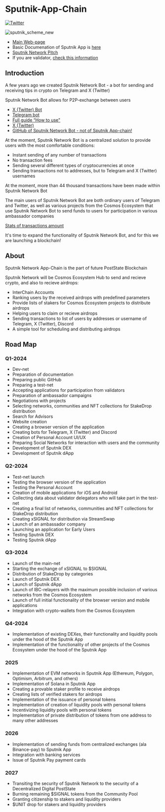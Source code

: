# Sputnik-App-Chain

[![Twitter](https://img.shields.io/twitter/follow/SputnikNetwork)](https://x.com/SputnikNetwork)

![sputnik_scheme_new](https://github.com/PostState/Sputnik-App-Chain/assets/38581319/1530c179-754e-4d04-af72-9655ecd04399)

- [Main Web-page](https://sputniknetwork.digital/)
- Basic Documenation of Sputnik App is [here](https://docs.sputniknetwork.digital/)
- [Sputnik Network Pitch](https://docs.google.com/presentation/d/15D6l06ZZ6Fi3sUHOESBHXE8fl5O0puM2P-F9LPsuM7U/edit?usp=sharing)
- If you are validator, [check this information](https://github.com/PostState/Sputnik-App-Chain/blob/main/information_for_validators.md)

## Introduction

A few years ago we created Sputnik Network Bot - a bot for sending and receiving tips in crypto on Telegram and X (Twitter)

Sputnik Network Bot allows for P2P-exchange between users

- [X (Twitter) Bot](https://sputnik.exchange/)
- [Telegram bot](https://t.me/SputnikNetworkBot)
- [Full guide “How to use"](https://youtu.be/zwb2TbKApvk)
- [X (Twitter)](https://x.com/SputnikNetwork)
- [GitHub of Sputnik Network Bot - not of Sputnik App-chain!](https://github.com/SputnikNetwork)

At the moment, Sputnik Network Bot is a centralized solution to provide users with the most comfortable conditions:
- Instant sending of any number of transactions
- No transaction fees
- Sending several different types of cryptocurrencies at once
- Sending transactions not to addresses, but to Telegram and X (Twitter) usernames

At the moment, more than 44 thousand transactions have been made within Sputnik Network Bot

The main users of Sputnik Network Bot are both ordinary users of Telegram and Twitter, as well as various projects from the Cosmos Ecosystem that use Sputnik Network Bot to send funds to users for participation in various ambassador companies

[Stats of transactions amount](https://docs.google.com/spreadsheets/d/1aUknmD58uYmoME7hn74hKIRFIPkBJPglFvVEChUV5Ak/edit?usp=sharing)

It's time to expand the functionality of Sputnik Network Bot, and for this we are launching a blockchain!

## About

Sputnik Network App-Chain is the part of future PostState Blockchain

Sputnik Network will be Cosmos Ecosystem Hub to send and recieve crypto, and also to recieve airdrops:
- InterChain Accounts
- Ranking users by the received airdrops with predefined parameters
- Provide lists of stakers for Cosmos Ecosystem projects to distribute airdrops
- Helping users to claim or recieve airdrops
- Sending transactions to list of users by addresses or username of Telegram, X (Twitter), Discord
- A simple tool for scheduling and distributing airdrops

## Road Map

### Q1-2024
- Dev-net 
- Preparation of documentation 
- Preparing public GitHub 
- Preparing a test-net
- Accepting applications for participation from validators 
- Preparation of ambassador campaigns 
- Negotiations with projects 
- Selecting networks, communities and NFT collections for StakeDrop distribution 
- Search for Advisors 
- Website creation 
- Creating a browser version of the application 
- Creating bots for Telegram, X (Twitter) and Discord 
- Creation of Personal Account UI/UX
- Preparing Social Networks for interaction with users and the community 
- Development of Sputnik DEX 
- Development of Sputnik dApp

### Q2-2024
- Test-net launch 
- Testing the browser version of the application 
- Testing the Personal Account 
- Creation of mobile applications for iOS and Android 
- Collecting data about validator delegators who will take part in the test-net
- Creating a final list of networks, communities and NFT collections for StakeDrop distribution 
- Creating xSIGNAL for distribution via StreamSwap 
- Launch of an ambassador company 
- Launching an application for Early Users 
- Testing Sputnik DEX 
- Testing Sputnik dApp

### Q3-2024
- Launch of the main-net
- Starting the exchange of xSIGNAL to $SIGNAL 
- Distribution of StakeDrop by categories 
- Launch of Sputnik DEX 
- Launch of Sputnik dApp 
- Launch of IBC-relayers with the maximum possible inclusion of various networks from the Cosmos Ecosystem 
- Launch of full initial functionality of the browser version and mobile applications 
- Integration with crypto-wallets from the Cosmos Ecosystem

### Q4-2024
- Implementation of existing DEXes, their functionality and liquidity pools under the hood of the Sputnik App 
- Implementation of the functionality of other projects of the Cosmos Ecosystem under the hood of the Sputnik App

### 2025
- Implementation of EVM networks in Sputnik App (Ethereum, Polygon, Optimism, Arbitrum, and others) 
- Implementation of Solana in Sputnik App 
- Creating a provable staker profile to receive airdrops 
- Creating lists of verified stakers for airdrops 
- Implementation of the issuance of personal tokens 
- Implementation of creation of liquidity pools with personal tokens 
- Incentivizing liquidity pools with personal tokens 
- Implementation of private distribution of tokens from one address to many other addresses

### 2026
- Implementation of sending funds from centralized exchanges (ala Binance-pay) to Sputnik App 
- Integration with banking services 
- Issue of Sputnik Pay payment cards

### 2027
- Transiting the security of Sputnik Network to the security of a Decentralized Digital PostState 
- Burning remaining $SIGNAL tokens from the Community Pool 
- Granting citizenship to stakers and liquidity providers 
- $UNIT drop for stakers and liquidity providers
